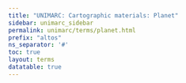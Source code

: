 ```yaml
---
title: "UNIMARC: Cartographic materials: Planet"
sidebar: unimarc_sidebar
permalink: unimarc/terms/planet.html
prefix: "altos"
ns_separator: '#'
toc: true
layout: terms
datatable: true
---
```


